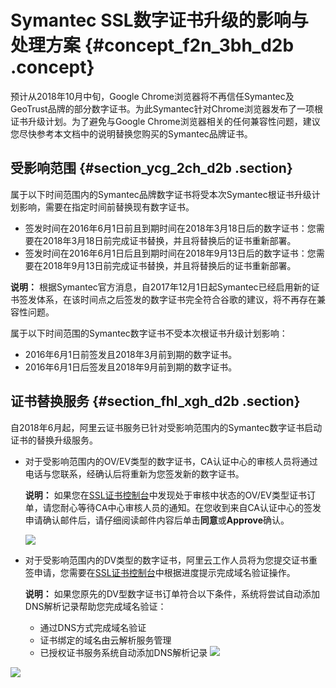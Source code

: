 # Symantec SSL数字证书升级的影响与处理方案 {#concept_f2n_3bh_d2b .concept}

预计从2018年10月中旬，Google Chrome浏览器将不再信任Symantec及GeoTrust品牌的部分数字证书。为此Symantec针对Chrome浏览器发布了一项根证书升级计划。为了避免与Google Chrome浏览器相关的任何兼容性问题，建议您尽快参考本文档中的说明替换您购买的Symantec品牌证书。

## 受影响范围 {#section_ycg_2ch_d2b .section}

属于以下时间范围内的Symantec品牌数字证书将受本次Symantec根证书升级计划影响，需要在指定时间前替换现有数字证书。

-   签发时间在2016年6月1日前且到期时间在2018年3月18日后的数字证书：您需要在2018年3月18日前完成证书替换，并且将替换后的证书重新部署。
-   签发时间在2016年6月1日后且到期时间在2018年9月13日后的数字证书：您需要在2018年9月13日前完成证书替换，并且将替换后的证书重新部署。

**说明：** 根据Symantec官方消息，自2017年12月1日起Symantec已经启用新的证书签发体系，在该时间点之后签发的数字证书完全符合谷歌的建议，将不再存在兼容性问题。

属于以下时间范围的Symantec数字证书不受本次根证书升级计划影响：

-   2016年6月1日前签发且2018年3月前到期的数字证书。
-   2016年6月1日后签发且2018年9月前到期的数字证书。

## 证书替换服务 {#section_fhl_xgh_d2b .section}

自2018年6月起，阿里云证书服务已针对受影响范围内的Symantec数字证书启动证书的替换升级服务。

-   对于受影响范围内的OV/EV类型的数字证书，CA认证中心的审核人员将通过电话与您联系，经确认后将重新为您签发新的数字证书。

    **说明：** 如果您在[SSL证书控制台](https://yundunnext.console.aliyun.com/?p=cas#/overview/cn-hangzhou)中发现处于审核中状态的OV/EV类型证书订单，请您耐心等待CA中心审核人员的通知。在您收到来自CA认证中心的签发申请确认邮件后，请仔细阅读邮件内容后单击**同意**或**Approve**确认。

    ![](http://static-aliyun-doc.oss-cn-hangzhou.aliyuncs.com/assets/img/14803/15518630006352_zh-CN.png)

-   对于受影响范围内的DV类型的数字证书，阿里云工作人员将为您提交证书重签申请，您需要在[SSL证书控制台](https://yundunnext.console.aliyun.com/?p=cas#/overview/cn-hangzhou)中根据进度提示完成域名验证操作。

    **说明：** 如果您原先的DV型数字证书订单符合以下条件，系统将尝试自动添加DNS解析记录帮助您完成域名验证：

    -   通过DNS方式完成域名验证
    -   证书绑定的域名由云解析服务管理
    -   已授权证书服务系统自动添加DNS解析记录
    ![](http://static-aliyun-doc.oss-cn-hangzhou.aliyuncs.com/assets/img/14803/15518630006322_zh-CN.png)


![](http://static-aliyun-doc.oss-cn-hangzhou.aliyuncs.com/assets/img/14803/15518630006321_zh-CN.png)

